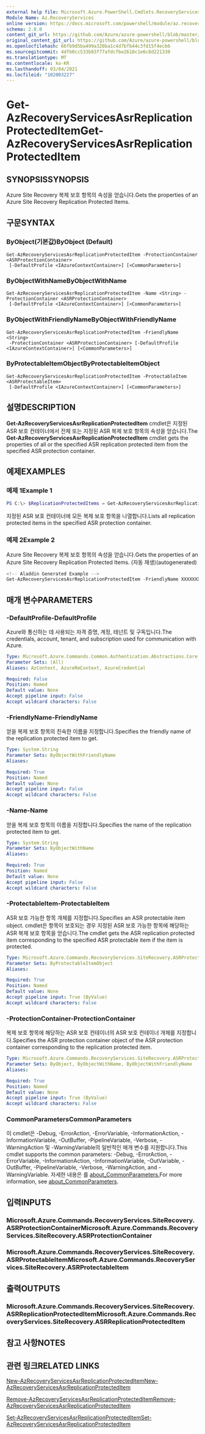 ```yaml
---
external help file: Microsoft.Azure.PowerShell.Cmdlets.RecoveryServices.SiteRecovery.dll-Help.xml
Module Name: Az.RecoveryServices
online version: https://docs.microsoft.com/powershell/module/az.recoveryservices/get-azrecoveryservicesasrreplicationprotecteditem
schema: 2.0.0
content_git_url: https://github.com/Azure/azure-powershell/blob/master/src/RecoveryServices/RecoveryServices/help/Get-AzRecoveryServicesAsrReplicationProtectedItem.md
original_content_git_url: https://github.com/Azure/azure-powershell/blob/master/src/RecoveryServices/RecoveryServices/help/Get-AzRecoveryServicesAsrReplicationProtectedItem.md
ms.openlocfilehash: 66fb9d5ba499a320ba1c4d7bfb44c3fd15f4ecb6
ms.sourcegitcommit: 4dfb0cc533b83f77afdcfbe2618c1e6c8d221330
ms.translationtype: MT
ms.contentlocale: ko-KR
ms.lasthandoff: 03/04/2021
ms.locfileid: "102003227"
---
```

# <span data-ttu-id="93261-101">Get-AzRecoveryServicesAsrReplicationProtectedItem</span><span class="sxs-lookup"><span data-stu-id="93261-101">Get-AzRecoveryServicesAsrReplicationProtectedItem</span></span>

## <span data-ttu-id="93261-102">SYNOPSIS</span><span class="sxs-lookup"><span data-stu-id="93261-102">SYNOPSIS</span></span>
<span data-ttu-id="93261-103">Azure Site Recovery 복제 보호 항목의 속성을 얻습니다.</span><span class="sxs-lookup"><span data-stu-id="93261-103">Gets the properties of an Azure Site Recovery Replication Protected Items.</span></span>

## <span data-ttu-id="93261-104">구문</span><span class="sxs-lookup"><span data-stu-id="93261-104">SYNTAX</span></span>

### <span data-ttu-id="93261-105">ByObject(기본값)</span><span class="sxs-lookup"><span data-stu-id="93261-105">ByObject (Default)</span></span>
```
Get-AzRecoveryServicesAsrReplicationProtectedItem -ProtectionContainer <ASRProtectionContainer>
 [-DefaultProfile <IAzureContextContainer>] [<CommonParameters>]
```

### <span data-ttu-id="93261-106">ByObjectWithName</span><span class="sxs-lookup"><span data-stu-id="93261-106">ByObjectWithName</span></span>
```
Get-AzRecoveryServicesAsrReplicationProtectedItem -Name <String> -ProtectionContainer <ASRProtectionContainer>
 [-DefaultProfile <IAzureContextContainer>] [<CommonParameters>]
```

### <span data-ttu-id="93261-107">ByObjectWithFriendlyName</span><span class="sxs-lookup"><span data-stu-id="93261-107">ByObjectWithFriendlyName</span></span>
```
Get-AzRecoveryServicesAsrReplicationProtectedItem -FriendlyName <String>
 -ProtectionContainer <ASRProtectionContainer> [-DefaultProfile <IAzureContextContainer>] [<CommonParameters>]
```

### <span data-ttu-id="93261-108">ByProtectableItemObject</span><span class="sxs-lookup"><span data-stu-id="93261-108">ByProtectableItemObject</span></span>
```
Get-AzRecoveryServicesAsrReplicationProtectedItem -ProtectableItem <ASRProtectableItem>
 [-DefaultProfile <IAzureContextContainer>] [<CommonParameters>]
```

## <span data-ttu-id="93261-109">설명</span><span class="sxs-lookup"><span data-stu-id="93261-109">DESCRIPTION</span></span>
<span data-ttu-id="93261-110">**Get-AzRecoveryServicesAsrReplicationProtectedItem** cmdlet은 지정된 ASR 보호 컨테이너에서 전체 또는 지정된 ASR 복제 보호 항목의 속성을 얻습니다.</span><span class="sxs-lookup"><span data-stu-id="93261-110">The **Get-AzRecoveryServicesAsrReplicationProtectedItem** cmdlet gets the properties of all or the specified ASR replication protected item from the specified ASR protection container.</span></span>

## <span data-ttu-id="93261-111">예제</span><span class="sxs-lookup"><span data-stu-id="93261-111">EXAMPLES</span></span>

### <span data-ttu-id="93261-112">예제 1</span><span class="sxs-lookup"><span data-stu-id="93261-112">Example 1</span></span>
```powershell
PS C:\> $ReplicationProtectedItems = Get-AzRecoveryServicesAsrReplicationProtectedItem -ProtectionContainer $PrimaryContainer
```

<span data-ttu-id="93261-113">지정된 ASR 보호 컨테이너에 모든 복제 보호 항목을 나열합니다.</span><span class="sxs-lookup"><span data-stu-id="93261-113">Lists all replication protected items in the specified ASR protection container.</span></span>

### <span data-ttu-id="93261-114">예제 2</span><span class="sxs-lookup"><span data-stu-id="93261-114">Example 2</span></span>

<span data-ttu-id="93261-115">Azure Site Recovery 복제 보호 항목의 속성을 얻습니다.</span><span class="sxs-lookup"><span data-stu-id="93261-115">Gets the properties of an Azure Site Recovery Replication Protected Items.</span></span> <span data-ttu-id="93261-116">(자동 재생)</span><span class="sxs-lookup"><span data-stu-id="93261-116">(autogenerated)</span></span>

```powershell
<!-- Aladdin Generated Example --> 
Get-AzRecoveryServicesAsrReplicationProtectedItem -FriendlyName XXXXXXXXXX -ProtectionContainer $PrimaryContainer
```

## <span data-ttu-id="93261-117">매개 변수</span><span class="sxs-lookup"><span data-stu-id="93261-117">PARAMETERS</span></span>

### <span data-ttu-id="93261-118">-DefaultProfile</span><span class="sxs-lookup"><span data-stu-id="93261-118">-DefaultProfile</span></span>
<span data-ttu-id="93261-119">Azure와 통신하는 데 사용되는 자격 증명, 계정, 테넌트 및 구독입니다.</span><span class="sxs-lookup"><span data-stu-id="93261-119">The credentials, account, tenant, and subscription used for communication with Azure.</span></span>


```yaml
Type: Microsoft.Azure.Commands.Common.Authentication.Abstractions.Core.IAzureContextContainer
Parameter Sets: (All)
Aliases: AzContext, AzureRmContext, AzureCredential

Required: False
Position: Named
Default value: None
Accept pipeline input: False
Accept wildcard characters: False
```

### <span data-ttu-id="93261-120">-FriendlyName</span><span class="sxs-lookup"><span data-stu-id="93261-120">-FriendlyName</span></span>
<span data-ttu-id="93261-121">얻을 복제 보호 항목의 친숙한 이름을 지정합니다.</span><span class="sxs-lookup"><span data-stu-id="93261-121">Specifies the friendly name of the replication protected item to get.</span></span>

```yaml
Type: System.String
Parameter Sets: ByObjectWithFriendlyName
Aliases:

Required: True
Position: Named
Default value: None
Accept pipeline input: False
Accept wildcard characters: False
```

### <span data-ttu-id="93261-122">-Name</span><span class="sxs-lookup"><span data-stu-id="93261-122">-Name</span></span>
<span data-ttu-id="93261-123">얻을 복제 보호 항목의 이름을 지정합니다.</span><span class="sxs-lookup"><span data-stu-id="93261-123">Specifies the name of the replication protected item to get.</span></span>

```yaml
Type: System.String
Parameter Sets: ByObjectWithName
Aliases:

Required: True
Position: Named
Default value: None
Accept pipeline input: False
Accept wildcard characters: False
```

### <span data-ttu-id="93261-124">-ProtectableItem</span><span class="sxs-lookup"><span data-stu-id="93261-124">-ProtectableItem</span></span>
<span data-ttu-id="93261-125">ASR 보호 가능한 항목 개체를 지정합니다.</span><span class="sxs-lookup"><span data-stu-id="93261-125">Specifies an ASR protectable item object.</span></span> <span data-ttu-id="93261-126">cmdlet은 항목이 보호되는 경우 지정된 ASR 보호 가능한 항목에 해당하는 ASR 복제 보호 항목을 얻습니다.</span><span class="sxs-lookup"><span data-stu-id="93261-126">The cmdlet gets the ASR replication protected item corresponding to the specified ASR protectable item if the item is protected.</span></span>

```yaml
Type: Microsoft.Azure.Commands.RecoveryServices.SiteRecovery.ASRProtectableItem
Parameter Sets: ByProtectableItemObject
Aliases:

Required: True
Position: Named
Default value: None
Accept pipeline input: True (ByValue)
Accept wildcard characters: False
```

### <span data-ttu-id="93261-127">-ProtectionContainer</span><span class="sxs-lookup"><span data-stu-id="93261-127">-ProtectionContainer</span></span>
<span data-ttu-id="93261-128">복제 보호 항목에 해당하는 ASR 보호 컨테이너의 ASR 보호 컨테이너 개체를 지정합니다.</span><span class="sxs-lookup"><span data-stu-id="93261-128">Specifies the ASR protection container object of the ASR protection container corresponding to the replication protected item.</span></span> 

```yaml
Type: Microsoft.Azure.Commands.RecoveryServices.SiteRecovery.ASRProtectionContainer
Parameter Sets: ByObject, ByObjectWithName, ByObjectWithFriendlyName
Aliases:

Required: True
Position: Named
Default value: None
Accept pipeline input: True (ByValue)
Accept wildcard characters: False
```

### <span data-ttu-id="93261-129">CommonParameters</span><span class="sxs-lookup"><span data-stu-id="93261-129">CommonParameters</span></span>
<span data-ttu-id="93261-130">이 cmdlet은 -Debug, -ErrorAction, -ErrorVariable, -InformationAction, -InformationVariable, -OutBuffer, -PipelineVariable, -Verbose, -WarningAction 및 -WarningVariable의 일반적인 매개 변수를 지원합니다.</span><span class="sxs-lookup"><span data-stu-id="93261-130">This cmdlet supports the common parameters: -Debug, -ErrorAction, -ErrorVariable, -InformationAction, -InformationVariable, -OutVariable, -OutBuffer, -PipelineVariable, -Verbose, -WarningAction, and -WarningVariable.</span></span> <span data-ttu-id="93261-131">자세한 내용은 를 [about_CommonParameters.](http://go.microsoft.com/fwlink/?LinkID=113216)</span><span class="sxs-lookup"><span data-stu-id="93261-131">For more information, see [about_CommonParameters](http://go.microsoft.com/fwlink/?LinkID=113216).</span></span>

## <span data-ttu-id="93261-132">입력</span><span class="sxs-lookup"><span data-stu-id="93261-132">INPUTS</span></span>

### <span data-ttu-id="93261-133">Microsoft.Azure.Commands.RecoveryServices.SiteRecovery.ASRProtectionContainer</span><span class="sxs-lookup"><span data-stu-id="93261-133">Microsoft.Azure.Commands.RecoveryServices.SiteRecovery.ASRProtectionContainer</span></span>

### <span data-ttu-id="93261-134">Microsoft.Azure.Commands.RecoveryServices.SiteRecovery.ASRProtectableItem</span><span class="sxs-lookup"><span data-stu-id="93261-134">Microsoft.Azure.Commands.RecoveryServices.SiteRecovery.ASRProtectableItem</span></span>

## <span data-ttu-id="93261-135">출력</span><span class="sxs-lookup"><span data-stu-id="93261-135">OUTPUTS</span></span>

### <span data-ttu-id="93261-136">Microsoft.Azure.Commands.RecoveryServices.SiteRecovery.ASRReplicationProtectedItem</span><span class="sxs-lookup"><span data-stu-id="93261-136">Microsoft.Azure.Commands.RecoveryServices.SiteRecovery.ASRReplicationProtectedItem</span></span>

## <span data-ttu-id="93261-137">참고 사항</span><span class="sxs-lookup"><span data-stu-id="93261-137">NOTES</span></span>

## <span data-ttu-id="93261-138">관련 링크</span><span class="sxs-lookup"><span data-stu-id="93261-138">RELATED LINKS</span></span>

[<span data-ttu-id="93261-139">New-AzRecoveryServicesAsrReplicationProtectedItem</span><span class="sxs-lookup"><span data-stu-id="93261-139">New-AzRecoveryServicesAsrReplicationProtectedItem</span></span>](./New-AzRecoveryServicesAsrReplicationProtectedItem.md)

[<span data-ttu-id="93261-140">Remove-AzRecoveryServicesAsrReplicationProtectedItem</span><span class="sxs-lookup"><span data-stu-id="93261-140">Remove-AzRecoveryServicesAsrReplicationProtectedItem</span></span>](./Remove-AzRecoveryServicesAsrReplicationProtectedItem.md)

[<span data-ttu-id="93261-141">Set-AzRecoveryServicesAsrReplicationProtectedItem</span><span class="sxs-lookup"><span data-stu-id="93261-141">Set-AzRecoveryServicesAsrReplicationProtectedItem</span></span>](./Set-AzRecoveryServicesAsrReplicationProtectedItem.md)
